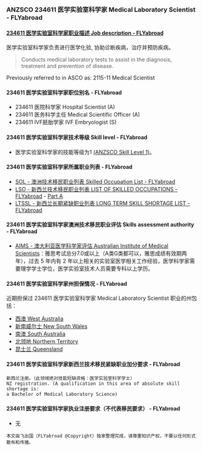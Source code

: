 ### ANZSCO 234611 医学实验室科学家 Medical Laboratory Scientist - FLYabroad ###

####  [234611 医学实验室科学家职业描述 Job description - FLYabroad](http://www.flyabroadvisa.com/anzsco/2346.html#234611)

医学实验室科学家负责进行医学化验, 协助诊断疾病，治疗并预防疾病。

> Conducts medical laboratory tests to assist in the diagnosis, treatment and prevention of disease.

Previously referred to in ASCO as:
2115-11 Medical Scientist

#### 234611 医学实验室科学家职位别名 - FLYabroad
 
- 234611	 医院科学家 Hospital Scientist (A)
- 234611 医务科学主任 Medical Scientific Officer (A)
- 234611 IVF胚胎学家 IVF Embryologist (S)

#### 234611 医学实验室科学家技术等级 Skill level - FLYabroad

- 医学实验室科学家的技能等级为1 [(ANZSCO Skill Level 1)](http://www.flyabroadvisa.com/anzsco/)。

#### 234611 医学实验室科学家所属职业列表 - FLYabroad

- [SOL - 澳洲技术移民职业列表 Skilled Occupation List - FLYabroad](http://www.flyabroadvisa.com/sol/)
- [LSO - 新西兰技术移民职业列表 LIST OF SKILLED OCCUPATIONS - FLYabroad](http://nz.flyabroadvisa.com/lso/) - [Part A](parta)
- [LTSSL - 新西兰长期紧缺职业列表 LONG TERM SKILL SHORTAGE LIST - FLYabroad](http://nz.flyabroadvisa.com/work-residence/ltssl.html)

#### 234611 医学实验室科学家澳洲技术移民职业评估 Skills assessment authority - FLYabroad

- [AIMS -  澳大利亚医学科学家评估 Australian Institute of Medical Scientists](http://www.flyabroadvisa.com/ass/aims.html)：雅思考试总分7.0或以上（A类G类都可以，雅思成绩有效期两年），过去 5 年内有 2 年以上相关的实验室医学相关工作经验，医学科学家需要理学学士学位，医学实验室技术人员需要专科以上学历。

####  234611 医学实验室科学家州担保情况 - FLYabroad

近期担保过 234611 医学实验室科学家 Medical Laboratory Scientist 职业的州包括：

- [西澳 West Australia](http://www.flyabroadvisa.com/zdb/wa.html)
- [新南威尔士 New South Wales](http://www.flyabroadvisa.com/zdb/nsw.html)
- [南澳 South Australia](http://www.flyabroadvisa.com/zdb/sa.html)
- [北领地 Northern Territory](http://www.flyabroadvisa.com/zdb/nt.html)
- [昆士兰 Queensland](http://www.flyabroadvisa.com/zdb/qld.html)

####  234611 医学实验室科学家新西兰技术移民紧缺职业加分要求 - FLYabroad

    新西兰注册。（此领域绝对技能短缺资格：医学实验室科学学士）
    NZ registration. (A qualification in this area of absolute skill shortage is:
    a Bachelor of Medical Laboratory Science)

####  234611 医学实验室科学家执业注册要求（不代表移民要求） - FLYabroad

- 无

`本文由飞出国（FLYabroad @Copyright）独家整理完成，请尊重知识产权，不要以任何形式散布和传播。`